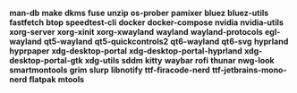 **man-db**
**make**
**dkms**
**fuse**
**unzip**
**os-prober**
**pamixer**
**bluez**
**bluez-utils**
**fastfetch**
**btop**
**speedtest-cli**
**docker**
**docker-compose**
**nvidia**
**nvidia-utils**
**xorg-server**
**xorg-xinit**
**xorg-xwayland**
**wayland**
**wayland-protocols**
**egl-wayland**
**qt5-wayland**
**qt5-quickcontrols2**
**qt6-wayland**
**qt6-svg**
**hyprland**
**hyprpaper**
**xdg-desktop-portal**
**xdg-desktop-portal-hyprland**
**xdg-desktop-portal-gtk**
**xdg-utils**
**sddm**
**kitty**
**waybar**
**rofi**
**thunar**
**nwg-look**
**smartmontools**
**grim**
**slurp**
**libnotify**
**ttf-firacode-nerd**
**ttf-jetbrains-mono-nerd**
**flatpak**
**mtools**
